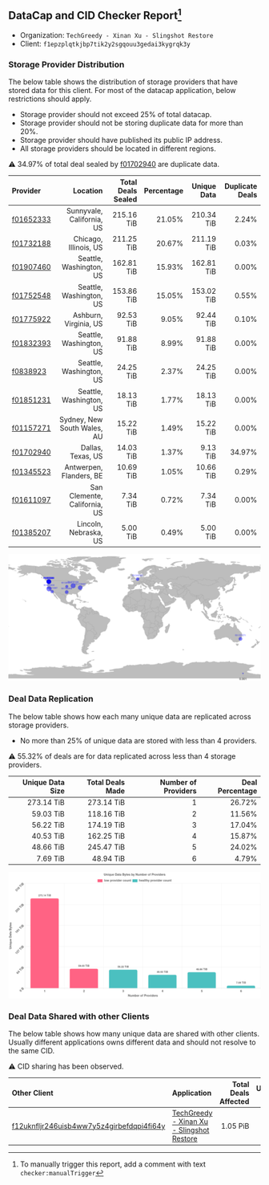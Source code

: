 ## DataCap and CID Checker Report[^1]
 - Organization: `TechGreedy - Xinan Xu - Slingshot Restore`
 - Client: `f1epzplqtkjbp7tik2y2sgqouu3gedai3kygrqk3y`
### Storage Provider Distribution
The below table shows the distribution of storage providers that have stored data for this client.
For most of the datacap application, below restrictions should apply.
 - Storage provider should not exceed 25% of total datacap.
 - Storage provider should not be storing duplicate data for more than 20%.
 - Storage provider should have published its public IP address.
 - All storage providers should be located in different regions.

⚠️ 34.97% of total deal sealed by [f01702940](https://filfox.info/en/address/f01702940) are duplicate data.

| Provider                                              |                     Location | Total Deals Sealed | Percentage | Unique Data | Duplicate Deals |
| :---------------------------------------------------- | ---------------------------: | -----------------: | ---------: | ----------: | --------------: |
| [f01652333](https://filfox.info/en/address/f01652333) |    Sunnyvale, California, US |         215.16 TiB |     21.05% |  210.34 TiB |           2.24% |
| [f01732188](https://filfox.info/en/address/f01732188) |        Chicago, Illinois, US |         211.25 TiB |     20.67% |  211.19 TiB |           0.03% |
| [f01907460](https://filfox.info/en/address/f01907460) |      Seattle, Washington, US |         162.81 TiB |     15.93% |  162.81 TiB |           0.00% |
| [f01752548](https://filfox.info/en/address/f01752548) |      Seattle, Washington, US |         153.86 TiB |     15.05% |  153.02 TiB |           0.55% |
| [f01775922](https://filfox.info/en/address/f01775922) |        Ashburn, Virginia, US |          92.53 TiB |      9.05% |   92.44 TiB |           0.10% |
| [f01832393](https://filfox.info/en/address/f01832393) |      Seattle, Washington, US |          91.88 TiB |      8.99% |   91.88 TiB |           0.00% |
| [f0838923](https://filfox.info/en/address/f0838923)   |      Seattle, Washington, US |          24.25 TiB |      2.37% |   24.25 TiB |           0.00% |
| [f01851231](https://filfox.info/en/address/f01851231) |      Seattle, Washington, US |          18.13 TiB |      1.77% |   18.13 TiB |           0.00% |
| [f01157271](https://filfox.info/en/address/f01157271) |  Sydney, New South Wales, AU |          15.22 TiB |      1.49% |   15.22 TiB |           0.00% |
| [f01702940](https://filfox.info/en/address/f01702940) |            Dallas, Texas, US |          14.03 TiB |      1.37% |    9.13 TiB |          34.97% |
| [f01345523](https://filfox.info/en/address/f01345523) |      Antwerpen, Flanders, BE |          10.69 TiB |      1.05% |   10.66 TiB |           0.29% |
| [f01611097](https://filfox.info/en/address/f01611097) | San Clemente, California, US |           7.34 TiB |      0.72% |    7.34 TiB |           0.00% |
| [f01385207](https://filfox.info/en/address/f01385207) |        Lincoln, Nebraska, US |           5.00 TiB |      0.49% |    5.00 TiB |           0.00% |

![Provider Distribution](https://raw.githubusercontent.com/data-preservation-programs/filplus-checker-assets/main/filecoin-project/filecoin-plus-large-datasets/issues/227/1671009890633.png)
### Deal Data Replication
The below table shows how each many unique data are replicated across storage providers.
- No more than 25% of unique data are stored with less than 4 providers.

⚠️ 55.32% of deals are for data replicated across less than 4 storage providers.

| Unique Data Size | Total Deals Made | Number of Providers | Deal Percentage |
| ---------------: | ---------------: | ------------------: | --------------: |
|       273.14 TiB |       273.14 TiB |                   1 |          26.72% |
|        59.03 TiB |       118.16 TiB |                   2 |          11.56% |
|        56.22 TiB |       174.19 TiB |                   3 |          17.04% |
|        40.53 TiB |       162.25 TiB |                   4 |          15.87% |
|        48.66 TiB |       245.47 TiB |                   5 |          24.02% |
|         7.69 TiB |        48.94 TiB |                   6 |           4.79% |

![Replication Distribution](https://raw.githubusercontent.com/data-preservation-programs/filplus-checker-assets/main/filecoin-project/filecoin-plus-large-datasets/issues/227/1671009891411.png)
### Deal Data Shared with other Clients
The below table shows how many unique data are shared with other clients.
Usually different applications owns different data and should not resolve to the same CID.

⚠️ CID sharing has been observed.

| Other Client                                                                                                          | Application                                                                                                                | Total Deals Affected | Unique CIDs |  Verifier |
| :-------------------------------------------------------------------------------------------------------------------- | :------------------------------------------------------------------------------------------------------------------------- | -------------------: | ----------: | --------: |
| [f12uknfljr246uisb4ww7y5z4girbefdqpi4fi64y](https://filfox.info/en/address/f12uknfljr246uisb4ww7y5z4girbefdqpi4fi64y) | [TechGreedy \- Xinan Xu \- Slingshot Restore](https://github.com/filecoin-project/filecoin-plus-large-datasets/issues/138) |             1.05 PiB |       6,802 | LDN # 138 |

[^1]: To manually trigger this report, add a comment with text `checker:manualTrigger`
